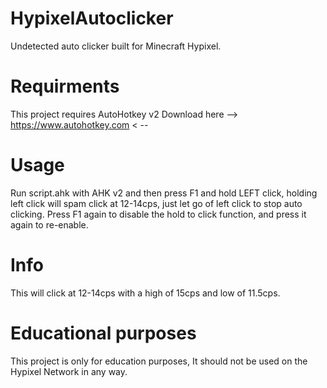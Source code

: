 # HypixelAutoclicker
Undetected auto clicker built for Minecraft Hypixel.

# Requirments
This project requires AutoHotkey v2
Download here --> https://www.autohotkey.com < --

# Usage
Run script.ahk with AHK v2 and then press F1 and hold LEFT click, holding left click will spam click at 12-14cps, just let go of left click to stop auto clicking. Press F1 again to disable the hold to click function, and press it again to re-enable.

# Info
This will click at 12-14cps with a high of 15cps and low of 11.5cps.

# Educational purposes
This project is only for education purposes, It should not be used on the Hypixel Network in any way.
